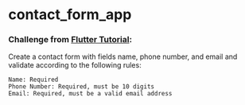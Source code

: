 # contact_form_app

### Challenge from [Flutter Tutorial](https://flutter-tutorial.net/forms-in-flutter/form-validation-in-flutter/):
Create a contact form with fields name, phone number, and email and validate according to the following rules:
```
Name: Required
Phone Number: Required, must be 10 digits
Email: Required, must be a valid email address
```
